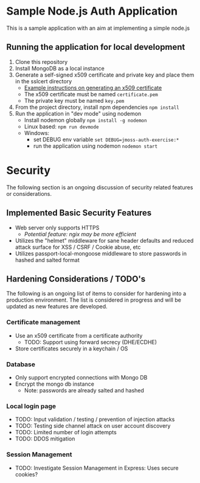 # Sample Node.js Auth Application
This is a sample application with an aim at implementing a simple node.js 
## Running the application for local development
1. Clone this repository
1. Install MongoDB as a local instance
1. Generate a self-signed x509 certificate and private key and place them in the sslcert directory
    - [Example instructions on generating an x509 certificate](https://www.ibm.com/support/knowledgecenter/en/SSWHYP_4.0.0/com.ibm.apimgmt.cmc.doc/task_apionprem_gernerate_self_signed_openSSL.html)
    - The x509 certificate must be named `certificate.pem`
    - The private key must be named `key.pem`
1. From the project directory, install npm dependencies `npm install`
1. Run the application in "dev mode" using nodemon
    - Install nodemon globally `npm install -g nodemon`
    - Linux based: `npm run devmode`
    - Windows: 
        - set DEBUG env variable `set DEBUG=jmoss-auth-exercise:*`
        - run the application using nodemon `nodemon start`


# Security
The following section is an ongoing discussion of security related features or considerations. 

## Implemented Basic Security Features
- Web server only supports HTTPS
    - *Potential feature: ngix may be more efficient*
- Utilizes the "helmet" middleware for sane header defaults and reduced attack surface for XSS / CSRF / Cookie abuse, etc
- Utilizes passport-local-mongoose middleware to store passwords in hashed and salted format

## Hardening Considerations / TODO's
The following is an ongoing list of items to consider for hardening into a production environment. The list is considered in progress and will be updated as new features are developed.

### Certificate management
- Use an x509 certificate from a certificate authority
    - TODO: Support using forward secrecy (DHE/ECDHE)
- Store certificates securely in a keychain / OS

### Database 
- Only support encrypted connections with Mongo DB
- Encrypt the mongo db instance
    - Note: passwords are already salted and hashed

### Local login page
- TODO: Input validation / testing / prevention of injection attacks
- TODO: Testing side channel attack on user account discovery
- TODO: Limited number of login attempts
- TODO: DDOS mitigation

### Session Management
 - TODO: Investigate Session Management in Express: Uses secure cookies?